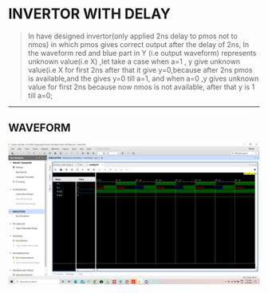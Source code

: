 # INVERTOR WITH DELAY 
  >In have designed invertor(only applied 2ns delay to pmos not to nmos) in which pmos gives correct output after the delay of 2ns, In the waveform red and blue part in Y (i.e output waveform) represents unknown value(i.e X) ,let take a case when a=1 , y give unknown value(i.e X for first 2ns after that it give y=0,because after 2ns pmos is available,and the gives y=0 till a=1, and when a=0 ,y gives unknown value for first 2ns because now nmos is not available, after that y is 1 till a=0;
  
---

## WAVEFORM

![waveform](/waveform.png)
